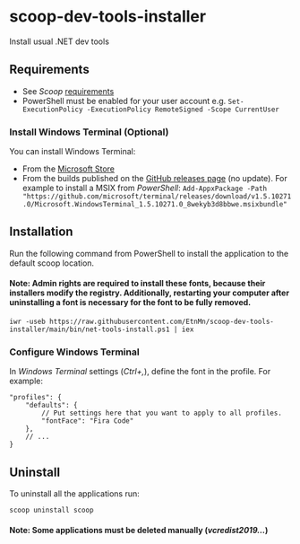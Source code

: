 # scoop-dev-tools-installer
Install usual .NET dev tools

## Requirements

* See *Scoop* [requirements](https://github.com/lukesampson/scoop/blob/master/README.md#requirements)
* PowerShell must be enabled for your user account e.g. `Set-ExecutionPolicy -ExecutionPolicy RemoteSigned -Scope CurrentUser`

### Install Windows Terminal (Optional)

You can install Windows Terminal:

* From the [Microsoft Store](https://aka.ms/terminal)
* From the builds published on the [GitHub releases page](https://github.com/microsoft/terminal/releases) (no update). For example to install a MSIX from _PowerShell_: `Add-AppxPackage -Path "https://github.com/microsoft/terminal/releases/download/v1.5.10271.0/Microsoft.WindowsTerminal_1.5.10271.0_8wekyb3d8bbwe.msixbundle"`

## Installation

Run the following command from PowerShell to install the application to the default scoop location.

#### Note: Admin rights are required to install these fonts, because their installers modify the registry. Additionally, restarting your computer after uninstalling a font is necessary for the font to be fully removed.

```
iwr -useb https://raw.githubusercontent.com/EtnMn/scoop-dev-tools-installer/main/bin/net-tools-install.ps1 | iex
```

### Configure Windows Terminal

In _Windows Terminal_ settings (_Ctrl+,_), define the font in the profile. For example:

```
"profiles": {
    "defaults": {
        // Put settings here that you want to apply to all profiles.
        "fontFace": "Fira Code"
    },
    // ...
}
```

## Uninstall

To uninstall all the applications run:

```
scoop uninstall scoop
```

#### Note: Some applications must be deleted manually (_vcredist2019..._)
